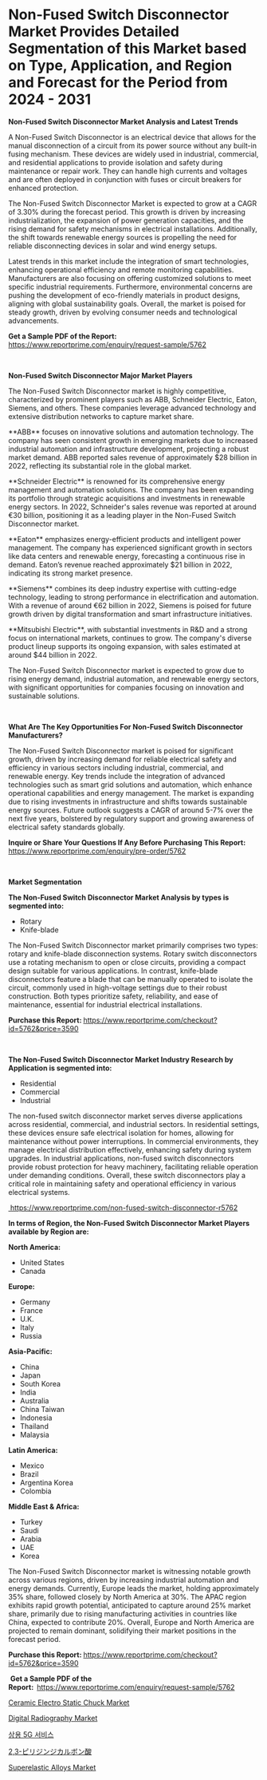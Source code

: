 <p><h1>Non-Fused Switch Disconnector Market Provides Detailed Segmentation of this Market based on Type, Application, and Region and Forecast for the Period from 2024 - 2031</h1></p><p><strong>Non-Fused Switch Disconnector Market Analysis and Latest Trends</strong></p>
<p><p>A Non-Fused Switch Disconnector is an electrical device that allows for the manual disconnection of a circuit from its power source without any built-in fusing mechanism. These devices are widely used in industrial, commercial, and residential applications to provide isolation and safety during maintenance or repair work. They can handle high currents and voltages and are often deployed in conjunction with fuses or circuit breakers for enhanced protection.</p><p>The Non-Fused Switch Disconnector Market is expected to grow at a CAGR of 3.30% during the forecast period. This growth is driven by increasing industrialization, the expansion of power generation capacities, and the rising demand for safety mechanisms in electrical installations. Additionally, the shift towards renewable energy sources is propelling the need for reliable disconnecting devices in solar and wind energy setups.</p><p>Latest trends in this market include the integration of smart technologies, enhancing operational efficiency and remote monitoring capabilities. Manufacturers are also focusing on offering customized solutions to meet specific industrial requirements. Furthermore, environmental concerns are pushing the development of eco-friendly materials in product designs, aligning with global sustainability goals. Overall, the market is poised for steady growth, driven by evolving consumer needs and technological advancements.</p></p>
<p><strong>Get a Sample PDF of the Report:&nbsp;</strong> <a href="https://www.reportprime.com/enquiry/request-sample/5762">https://www.reportprime.com/enquiry/request-sample/5762</a></p>
<p>&nbsp;</p>
<p><strong>Non-Fused Switch Disconnector Major Market Players</strong></p>
<p><p>The Non-Fused Switch Disconnector market is highly competitive, characterized by prominent players such as ABB, Schneider Electric, Eaton, Siemens, and others. These companies leverage advanced technology and extensive distribution networks to capture market share.</p><p>**ABB** focuses on innovative solutions and automation technology. The company has seen consistent growth in emerging markets due to increased industrial automation and infrastructure development, projecting a robust market demand. ABB reported sales revenue of approximately $28 billion in 2022, reflecting its substantial role in the global market.</p><p>**Schneider Electric** is renowned for its comprehensive energy management and automation solutions. The company has been expanding its portfolio through strategic acquisitions and investments in renewable energy sectors. In 2022, Schneider's sales revenue was reported at around €30 billion, positioning it as a leading player in the Non-Fused Switch Disconnector market.</p><p>**Eaton** emphasizes energy-efficient products and intelligent power management. The company has experienced significant growth in sectors like data centers and renewable energy, forecasting a continuous rise in demand. Eaton’s revenue reached approximately $21 billion in 2022, indicating its strong market presence.</p><p>**Siemens** combines its deep industry expertise with cutting-edge technology, leading to strong performance in electrification and automation. With a revenue of around €62 billion in 2022, Siemens is poised for future growth driven by digital transformation and smart infrastructure initiatives.</p><p>**Mitsubishi Electric**, with substantial investments in R&D and a strong focus on international markets, continues to grow. The company's diverse product lineup supports its ongoing expansion, with sales estimated at around $44 billion in 2022.</p><p>The Non-Fused Switch Disconnector market is expected to grow due to rising energy demand, industrial automation, and renewable energy sectors, with significant opportunities for companies focusing on innovation and sustainable solutions.</p></p>
<p>&nbsp;</p>
<p><strong>What Are The Key Opportunities For Non-Fused Switch Disconnector Manufacturers?</strong></p>
<p><p>The Non-Fused Switch Disconnector market is poised for significant growth, driven by increasing demand for reliable electrical safety and efficiency in various sectors including industrial, commercial, and renewable energy. Key trends include the integration of advanced technologies such as smart grid solutions and automation, which enhance operational capabilities and energy management. The market is expanding due to rising investments in infrastructure and shifts towards sustainable energy sources. Future outlook suggests a CAGR of around 5-7% over the next five years, bolstered by regulatory support and growing awareness of electrical safety standards globally.</p></p>
<p><strong>Inquire or Share Your Questions If Any Before Purchasing This Report:</strong> <a href="https://www.reportprime.com/enquiry/pre-order/5762">https://www.reportprime.com/enquiry/pre-order/5762</a></p>
<p>&nbsp;</p>
<p><strong>Market Segmentation</strong></p>
<p><strong>The Non-Fused Switch Disconnector Market Analysis by types is segmented into:</strong></p>
<p><ul><li>Rotary</li><li>Knife-blade</li></ul></p>
<p><p>The Non-Fused Switch Disconnector market primarily comprises two types: rotary and knife-blade disconnection systems. Rotary switch disconnectors use a rotating mechanism to open or close circuits, providing a compact design suitable for various applications. In contrast, knife-blade disconnectors feature a blade that can be manually operated to isolate the circuit, commonly used in high-voltage settings due to their robust construction. Both types prioritize safety, reliability, and ease of maintenance, essential for industrial electrical installations.</p></p>
<p><strong>Purchase this Report:&nbsp;</strong><a href="https://www.reportprime.com/checkout?id=5762&price=3590">https://www.reportprime.com/checkout?id=5762&price=3590</a></p>
<p>&nbsp;</p>
<p><strong>The Non-Fused Switch Disconnector Market Industry Research by Application is segmented into:</strong></p>
<p><ul><li>Residential</li><li>Commercial</li><li>Industrial</li></ul></p>
<p><p>The non-fused switch disconnector market serves diverse applications across residential, commercial, and industrial sectors. In residential settings, these devices ensure safe electrical isolation for homes, allowing for maintenance without power interruptions. In commercial environments, they manage electrical distribution effectively, enhancing safety during system upgrades. In industrial applications, non-fused switch disconnectors provide robust protection for heavy machinery, facilitating reliable operation under demanding conditions. Overall, these switch disconnectors play a critical role in maintaining safety and operational efficiency in various electrical systems.</p></p>
<p><a href="https://www.reportprime.com/non-fused-switch-disconnector-r5762">&nbsp;https://www.reportprime.com/non-fused-switch-disconnector-r5762</a></p>
<p><strong>In terms of Region, the Non-Fused Switch Disconnector Market Players available by Region are:</strong></p>
<p>
    <p> <strong> North America: </strong>
        <ul>
            <li>United States</li>
            <li>Canada</li>
        </ul>
        </p> 
    <p> <strong> Europe: </strong>
        <ul>
            <li>Germany</li>
            <li>France</li>
            <li>U.K.</li>
            <li>Italy</li>
            <li>Russia</li>
        </ul>
        </p> 
    <p> <strong> Asia-Pacific: </strong>
        <ul>
            <li>China</li>
            <li>Japan</li>
            <li>South Korea</li>
            <li>India</li>
            <li>Australia</li>
            <li>China Taiwan</li>
            <li>Indonesia</li>
            <li>Thailand</li>
            <li>Malaysia</li>
        </ul>
        </p> 
    <p> <strong> Latin America: </strong>
        <ul>
            <li>Mexico</li>
            <li>Brazil</li>
            <li>Argentina Korea</li>
            <li>Colombia</li>
        </ul>
        </p> 
    <p> <strong> Middle East & Africa: </strong>
        <ul>
            <li>Turkey</li>
            <li>Saudi</li>
            <li>Arabia</li>
            <li>UAE</li>
            <li>Korea</li>
        </ul>
    </p>
    </p>
<p><p>The Non-Fused Switch Disconnector market is witnessing notable growth across various regions, driven by increasing industrial automation and energy demands. Currently, Europe leads the market, holding approximately 35% share, followed closely by North America at 30%. The APAC region exhibits rapid growth potential, anticipated to capture around 25% market share, primarily due to rising manufacturing activities in countries like China, expected to contribute 20%. Overall, Europe and North America are projected to remain dominant, solidifying their market positions in the forecast period.</p></p>
<p><strong>Purchase this Report: </strong><a href="https://www.reportprime.com/checkout?id=5762&price=3590">https://www.reportprime.com/checkout?id=5762&price=3590</a></p>
<p>&nbsp;<strong>Get a Sample PDF of the Report:&nbsp;&nbsp;</strong><a href="https://www.reportprime.com/enquiry/request-sample/5762">https://www.reportprime.com/enquiry/request-sample/5762</a></p>
<p><strong></strong></p>
<p><p><a href="https://github.com/MatthewHernandez403/Market-Research-Report-List-1/blob/main/ceramic-electro-static-chuck-market.md">Ceramic Electro Static Chuck Market</a></p><p><a href="https://medium.com/@broderickleannon/the-digital-radiography-market-research-report-provides-an-in-depth-and-up-to-date-analysis-of-8ed1a2778117?postPublishedType=initial">Digital Radiography Market</a></p><p><a href="https://medium.com/@brendanmata77/%EC%84%B8%EA%B3%84-commercial-5g-services-market-%EC%9D%80-2024%EC%97%90%EC%84%9C-2031%EB%A1%9C-%EC%97%B0%ED%8F%89%EA%B7%A0-%EC%A6%9D%EA%B0%80%EC%9C%A8%EC%9D%84-%EB%B3%B4%EC%9D%BC-%EA%B2%83%EC%9C%BC%EB%A1%9C-%EC%98%88%EC%83%81%EB%90%A9%EB%8B%88%EB%8B%A4-341d53108960">상용 5G 서비스</a></p><p><a href="https://medium.com/@efrainhaley_37009/2-3-%E3%83%94%E3%83%AA%E3%82%B8%E3%83%B3%E3%82%B8%E3%82%AB%E3%83%AB%E3%83%9C%E3%83%B3%E9%85%B8%E7%94%A3%E6%A5%AD%E3%82%BB%E3%82%AF%E3%82%BF%E3%83%BC-%E5%B8%82%E5%A0%B4%E3%81%AE%E5%8B%95%E5%90%91%E3%81%A8%E6%9C%AA%E6%9D%A5%E3%81%AE%E3%82%B7%E3%83%8A%E3%83%AA%E3%82%AA-2024-2031-274bf78da305">2,3-ピリジンジカルボン酸</a></p><p><a href="https://issuu.com/reportprime-2/docs/superelastic-alloys-market-size-203_07fbbc4845b930">Superelastic Alloys Market</a></p></p>